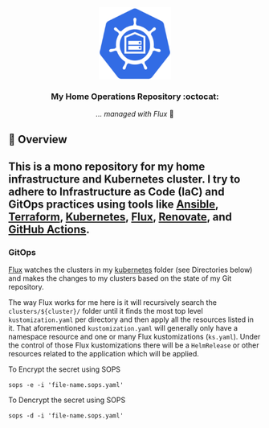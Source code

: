 <div align="center">
<img src="https://raw.githubusercontent.com/thaddeuscleo/cleoverse-gitops/main/docs/src/assets/logo.png" align="center" width="144px" height="144px"/>


### My Home Operations Repository :octocat:

_... managed with Flux_ 🤖
</div>

## 📖 Overview

This is a mono repository for my home infrastructure and Kubernetes cluster. I try to adhere to Infrastructure as Code (IaC) and GitOps practices using tools like [Ansible](https://www.ansible.com/), [Terraform](https://www.terraform.io/), [Kubernetes](https://kubernetes.io/), [Flux](https://github.com/fluxcd/flux2), [Renovate](https://github.com/renovatebot/renovate), and [GitHub Actions](https://github.com/features/actions).
---

### GitOps

[Flux](https://github.com/fluxcd/flux2) watches the clusters in my [kubernetes](./kubernetes/) folder (see Directories below) and makes the changes to my clusters based on the state of my Git repository.

The way Flux works for me here is it will recursively search the `clusters/${cluster}/` folder until it finds the most top level `kustomization.yaml` per directory and then apply all the resources listed in it. That aforementioned `kustomization.yaml` will generally only have a namespace resource and one or many Flux kustomizations (`ks.yaml`). Under the control of those Flux kustomizations there will be a `HelmRelease` or other resources related to the application which will be applied.



To Encrypt the secret using SOPS
```
sops -e -i 'file-name.sops.yaml'
```

To Dencrypt the secret using SOPS
```
sops -d -i 'file-name.sops.yaml'
```